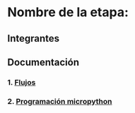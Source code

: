 # Nombre de la etapa:

## Integrantes


## Documentación

### 1. [Flujos](/G06/flujos/flows.json)

### 2. [Programación micropython](/G06/micropython/test.py)


